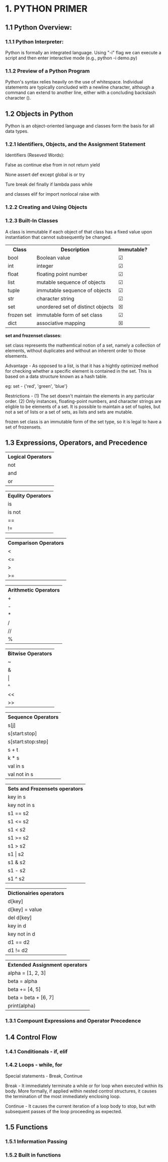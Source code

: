 # 1. PYTHON PRIMER


## 1.1 Python Overview:
### 1.1.1 Python Interpreter:
Python is formally an integrated language.
Using "-i" flag we can execute a script and then enter interactive mode (e.g., python -i demo.py)

### 1.1.2 Preview of a Python Program
Python's syntax relies heavily on the use of whitespace.
Individual statements are typically concluded with a newline character, although a command can extend to another line, either with a concluding backslash character (\).

## 1.2 Objects in Python
Python is an object-oriented language and classes form the basis for all data types.

### 1.2.1 Identifiers, Objects, and the Assignment Statement
Identifiers (Reseved Words):

False       as      continue     else    from    in       not     return  yield

None        assert  def          except  global  is       or      try

Ture        break   del          finally if      lambda   pass    while

and         classes elif         for     import  nonlocal raise   with

### 1.2.2 Creating and Using Objects

### 1.2.3 Built-In Classes
A class is immutable if each object of that class has a fixed value upon instantiation that cannot subsequently be changed.

<table>
  <tr>
    <th>Class</th>
    <th>Description</th>
    <th>Immutable?</th>
  </tr>

  <tr>
    <td>bool</td>
    <td>Boolean value</td>
    <td>&#x2611;</td>
  </tr>

  <tr>
    <td>int</td>
    <td>integer</td>
    <td>&#9745;</td>
  </tr>

  <tr>
    <td>float</td>
    <td>floating point number</td>
    <td>&#9745;</td>
  </tr>

  <tr>
    <td>list</td>
    <td>mutable sequence of objects</td>
    <td>&#9745;</td>
  </tr>

  <tr>
    <td>tuple</td>
    <td>immutable sequence of objects</td>
    <td>&#9745;</td>
  </tr>

  <tr>
    <td>str</td>
    <td>character string</td>
    <td>&#9745;</td>
  </tr>

  <tr>
    <td>set</td>
    <td>unordered set of distinct objects</td>
    <td>&#x2612;</td>
  </tr>

  <tr>
    <td>frozen set</td>
    <td>immutable form of set class</td>
    <td>&#9745;</td>
  </tr>

  <tr>
    <td>dict</td>
    <td>associative mapping</td>
    <td>&#9746;</td>
  </tr>
</table>

**set and frozenset classes:**

set class represents the mathemtical notion of a set, namely a collection of elements, without duplicates and without an inherent order to those elsements.

Advantage - As opposed to a list, is that it has a hightly optimized method for checking whether a specific element is contained in the set. This is based on a data structure known as a hash table.

eg: set - {'red', 'green', 'blue'}

Restrictions -
(1) The set doesn't maintain the elements in any particular order.
(2) Only instances, floating-point numbers, and character strings are eligble to be elements of a set.
It is possible to maintain a set of tuples, but not a set of lists or a set of sets, as lists and sets are mutable.

frozen set class is an immutable form of the set type, so it is legal to have a set of frozensets.


## 1.3 Expressions, Operators, and Precedence

<table>
  <tr>
    <tr><th>Logical Operators</th></tr>
    <tr><td>not</td></tr>
    <tr><td>and</td></tr>
    <tr><td>or</td></tr>
  </tr>
</table>

<table>
  <tr>
    <tr><th>Equlity Operators</th></tr>
    <tr><td>is</td></tr>
    <tr><td>is not</td></tr>
    <tr><td>==</td></tr>
    <tr><td>!=</td></tr>
  </tr>
</table>

<table>
  <tr>
    <tr><th>Comparison Operators</th></tr>
    <tr><td><</td></tr>
    <tr><td><=</td></tr>
    <tr><td>></td></tr>
    <tr><td>>=</td></tr>
  </tr>
</table>

<table>
  <tr>
    <tr><th>Arithmetic Operators</th></tr>
    <tr><td>+</td></tr>
    <tr><td>-</td></tr>
    <tr><td>*</td></tr>
    <tr><td>/</td></tr>
    <tr><td>//</td></tr>
    <tr><td>%</td></tr>
  </tr>
</table>

<table>
  <tr>
    <tr><th>Bitwise Operators</th></tr>
    <tr><td>~</td></tr>
    <tr><td>&</td></tr>
    <tr><td>|</td></tr>
    <tr><td>^</td></tr>
    <tr><td><<</td></tr>
    <tr><td>>></td></tr>
  </tr>
</table>

<table>
  <tr>
    <tr><th>Sequence Operators</th></tr>
    <tr><td>s[j]</td></tr>
    <tr><td>s[start:stop]</td></tr>
    <tr><td>s[start:stop:step]</td></tr>
    <tr><td>s + t</td></tr>
    <tr><td>k * s</td></tr>
    <tr><td>val in s</td></tr>
    <tr><td>val not in s</td></tr>
  </tr>
</table>

<table>
  <tr>
    <tr><th>Sets and Frozensets operators</th></tr>
    <tr><td>key in s</td></tr>
    <tr><td>key not in s</td></tr>
    <tr><td>s1 == s2</td></tr>
    <tr><td>s1 <= s2</td></tr>
    <tr><td>s1 < s2</td></tr>
    <tr><td>s1 >= s2</td></tr>
    <tr><td>s1 > s2</td></tr>
    <tr><td>s1 | s2</td></tr>
    <tr><td>s1 & s2</td></tr>
    <tr><td>s1 - s2</td></tr>
    <tr><td>s1 ^ s2</td></tr>
  </tr>
</table>

<table>
  <tr>
    <tr><th>Dictionairies operators</th></tr>
    <tr><td>d[key]</td></tr>
    <tr><td>d[key] = value</td></tr>
    <tr><td>del d[key]</td></tr>
    <tr><td>key in d</td></tr>
    <tr><td>key not in d</td></tr>
    <tr><td>d1 == d2</td></tr>
    <tr><td>d1 != d2</td></tr>
  </tr>
</table>

<table>
  <tr>
    <tr><th>Extended Assignment operators</th></tr>
    <tr><td>alpha = [1, 2, 3]</td></tr>
    <tr><td>beta = alpha</td></tr>
    <tr><td>beta += [4, 5]</td></tr>
    <tr><td>beta = beta + [6, 7]</td></tr>
    <tr><td>print(alpha)</td></tr>
  </tr>
</table>


### 1.3.1 Compount Expressions and Operator Precedence

## 1.4 Control Flow
### 1.4.1 Conditionals - if, elif
### 1.4.2 Loops - while, for
Special statements - Break, Continue

Break - It immediately terminate a while or for loop when executed within its body. More formally, if applied within nested control structures, it causes the termination of the most immediately enclosing loop.

Continue - It causes the current iteration of a loop body to stop, but with subsequent passes of the loop proceeding as expected.

## 1.5 Functions
### 1.5.1 Information Passing
### 1.5.2 Built in functions

